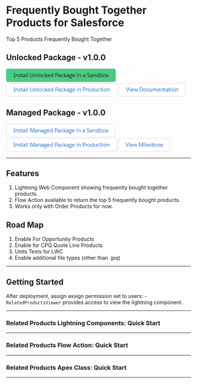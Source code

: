 # Frequently Bought Together Products for Salesforce

<!---[![Build](https://github.com/jongpie/NebulaLogger/actions/workflows/build.yml/badge.svg)](https://github.com/jongpie/NebulaLogger/actions/workflows/build.yml)
[![codecov](https://codecov.io/gh/jongpie/NebulaLogger/branch/main/graph/badge.svg?token=1DJPDRM3N4)](https://codecov.io/gh/jongpie/NebulaLogger)
--->

Top 5 Products Frequently Bought Together

## Unlocked Package - v1.0.0

[![Install Unlocked Package in a Sandbox](./images/btn-install-unlocked-package-sandbox.png)](https://test.salesforce.com/packaging/installPackage.apexp?p0=)
[![Install Unlocked Package in Production](./images/btn-install-unlocked-package-production.png)](https://login.salesforce.com/packaging/installPackage.apexp?p0=)
[![View Documentation](./images/btn-view-documentation.png)](https://justindixon.github.io/RelatedProducts/)

## Managed Package - v1.0.0

[![Install Managed Package in a Sandbox](./images/btn-install-managed-package-sandbox.png)](https://test.salesforce.com/packaging/installPackage.apexp?mgd=true&p0=)
[![Install Managed Package in Production](./images/btn-install-managed-package-production.png)](https://login.salesforce.com/packaging/installPackage.apexp?mgd=true&p0=)
[![View Milestone](./images/btn-view-managed-package-milestone.png)](https://github.com/justindixon/RelatedProducts/milestone/1)

---

## Features

1. Lightning Web Component showing frequently bought together products.
2. Flow Action available to return the top 5 frequently bought products.
3. Works only with Order Products for now.

## Road Map
1. Enable For Opportunity Products
2. Enable for CPQ Quote Line Products
3. Units Tests for LWC
4. Enable additional file types (other than .jpq)

---

<!--## Installing

Related Products is available as both an unlocked package and a managed package. The metadata is the same in both packages, but there are some differences in the available functionality & features. All examples in `README` are for the unlocked package (no namespace) - simply add the `Nebula` namespace to the examples if you are using the managed package.

<table>
    <thead>
        <tr>
            <th></th>
            <th>Unlocked Package (Recommended)</th>
            <th>Managed Package</th>
        </tr>
    </thead>
    <tbody>
        <tr>
            <td>Namespace</td>
            <td>none</td>
            <td><code></code></td>
        </tr>
        <tr>
            <td>Future Releases</td>
            <td>Faster release cycle: new patch versions are released (e.g., <code>v4.4.x</code>) for new enhancements & bugfixes that are merged to the <code>main</code> branch in GitHub</td>
            <td>Slower release cycle: new minor versions are only released (e.g., <code>v4.x</code>) once new enhancements & bugfixes have been tested and code is stabilized</td>
        </tr>
        <tr>
            <td>Public & Protected Apex Methods</td>
            <td>Any <code>public</code> and <code>protected</code> Apex methods are subject to change in the future - they can be used, but you may encounter deployment issues if future changes to <code>public</code> and <code>protected</code> methods are not backwards-compatible</td>
            <td>Only <code>global</code> methods are available in managed packages - any <code>global</code> Apex methods available in the managed package will be supported for the foreseeable future</td>
        </tr>
    </tbody>
</table>

---
--->

## Getting Started

After deployment, assign assign permission set to users:
    -   `RelatedProductsViewer` provides access to view the lightning component.

---

### Related Products Lightning Components: Quick Start




---

### Related Products Flow Action: Quick Start



---

### Related Products Apex Class: Quick Start


---
